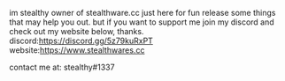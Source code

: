 im stealthy owner of stealthware.cc 
just here for fun release some things that may help you out. but if you want to support me join my discord and check out my website below, thanks.
discord:https://discord.gg/5z79kuRxPT
website:https://www.stealthwares.cc


contact me at: stealthy#1337

